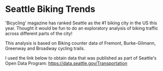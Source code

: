 # Seattle Biking Trends

'Bicycling' magazine has ranked Seattle as the #1 biking city in the US this year. Thought it would be fun to do an exploratory analysis of biking traffic across different parts of the city!

This analysis is based on Biking counter data of Fremont, Burke-Gilmann, Greenway and Broadway cycling trails.

I used the link below to obtain data that was published as part of Seattle's Open Data Program:
https://data.seattle.gov/Transportation

